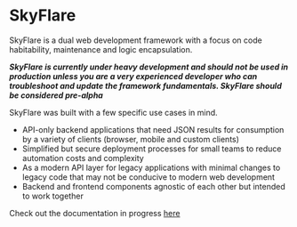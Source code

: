 # SkyFlare

SkyFlare is a dual web development framework with a focus on code habitability, maintenance and logic encapsulation.

**_SkyFlare is currently under heavy development and should not be used in production unless you are a very experienced developer who can troubleshoot and update the framework fundamentals. SkyFlare should be considered pre-alpha_**

SkyFlare was built with a few specific use cases in mind.

* API-only backend applications that need JSON results for consumption by a variety of clients (browser, mobile and custom clients)
* Simplified but secure deployment processes for small teams to reduce automation costs and complexity
* As a modern API layer for legacy applications with minimal changes to legacy code that may not be conducive to modern web development
* Backend and frontend components agnostic of each other but intended to work together

Check out the documentation in progress [here](https://github.com/StrangeSpaceBaby/skyflare/wiki)